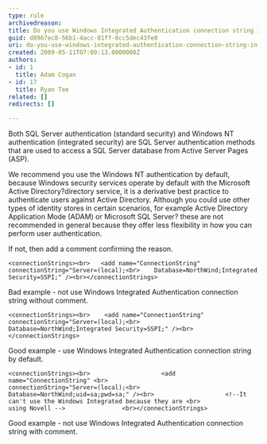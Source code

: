 ```yaml
---
type: rule
archivedreason: 
title: Do you use Windows Integrated Authentication connection string in web.config?
guid: d8967ec8-56b1-4acc-81ff-8cc5dec43fe0
uri: do-you-use-windows-integrated-authentication-connection-string-in-webconfig
created: 2009-05-11T07:09:13.0000000Z
authors:
- id: 1
  title: Adam Cogan
- id: 17
  title: Ryan Tee
related: []
redirects: []

---
```


Both SQL Server authentication (standard security) and Windows NT authentication (integrated security) are SQL Server authentication methods that are used to access a SQL Server database from Active Server Pages (ASP).   
<!--endintro-->

We recommend you use the Windows NT authentication by default, because Windows security services operate by default with the Microsoft Active Directory?directory service, it is a derivative best practice to authenticate users against Active Directory. Although you could use other types of identity stores in certain scenarios, for example Active Directory Application Mode (ADAM) or Microsoft SQL Server? these are not recommended in general because they offer less flexibility in how you can perform user authentication.

If not, then add a comment confirming the reason.




```
<connectionStrings><br>   <add name="ConnectionString" connectionString="Server=(local);<br>    Database=NorthWind;Integrated Security=SSPI;" /><br></connectionStrings>
```

Bad example - not use Windows Integrated Authentication connection string without comment. 





```
<connectionStrings><br>    <add name="ConnectionString" connectionString="Server=(local);<br>     Database=NorthWind;Integrated Security=SSPI;" /><br></connectionStrings>
```

Good example - use Windows Integrated Authentication connection string by default. 





```
<connectionStrings><br>                    <add name="ConnectionString" <br>                     connectionString="Server=(local);<br>                     Database=NorthWind;uid=sa;pwd=sa;" /><br>                    <!--It can't use the Windows Integrated because they are <br>                     using Novell -->                <br></connectionStrings>
```

Good example - not use Windows Integrated Authentication connection string with comment.
